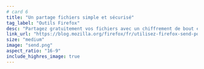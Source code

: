 ```yaml
---
# card 6
title: "Un partage fichiers simple et sécurisé"
tag_label: "Outils Firefox"
desc: "Partagez gratuitement vos fichiers avec un chiffrement de bout en bout et un lien qui expire automatiquement avec Firefox Send."
link_url: "https://blog.mozilla.org/firefox/fr/utilisez-firefox-send-pour-partager-gratuitement-des-fichiers-en-toute-securite/?utm_source=www.mozilla.org&utm_medium=referral&utm_campaign=homepage&utm_content=card"
size: "medium"
image: "send.png"
aspect_ratio: "16-9"
include_highres_image: true
---
```

